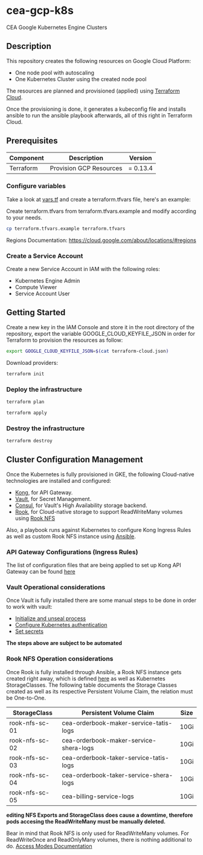 # cea-gcp-k8s
CEA Google Kubernetes Engine Clusters

## Description

This repository creates the following resources on Google Cloud Platform:
- One node pool with autoscaling
- One Kubernetes Cluster using the created node pool

The resources are planned and provisioned (applied) using [Terraform Cloud](https://app.terraform.io/app/MasterVentures).

Once the provisioning is done, it generates a kubeconfig file and installs ansible to run the ansible playbook afterwards,
all of this right in Terraform Cloud.

## Prerequisites

| Component | Description | Version |
| --- | --- | --- |
| Terraform | Provision GCP Resources | = 0.13.4 |

### Configure variables

Take a look at [vars.tf](vars.tf) and create a terraform.tfvars file, here's an example:

Create terraform.tfvars from terraform.tfvars.example and modify according to your needs.

```bash
cp terraform.tfvars.example terraform.tfvars
```

Regions Documentation: https://cloud.google.com/about/locations/#regions

### Create a Service Account

Create a new Service Account in IAM with the following roles:
- Kubernetes Engine Admin
- Compute Viewer
- Service Account User

## Getting Started

Create a new key in the IAM Console and store it in the root directory of the repository, export the variable GOOGLE_CLOUD_KEYFILE_JSON in order for Terraform to provision the resources as follow:

```bash
export GOOGLE_CLOUD_KEYFILE_JSON=$(cat terraform-cloud.json)
```

Download providers:

```bash
terraform init
```

### Deploy the infrastructure

```bash
terraform plan
```

```bash
terraform apply
```

### Destroy the infrastructure

```bash
terraform destroy
```

## Cluster Configuration Management

Once the Kubernetes is fully provisioned in GKE, the following Cloud-native technologies are installed and configured:
- [Kong](https://konghq.com), for API Gateway.
- [Vault](https://www.vaultproject.io), for Secret Management.
- [Consul](https://www.consul.io), for Vault's High Availability storage backend.
- [Rook](https://rook.io/), for Cloud-native storage to support ReadWriteMany volumes using [Rook NFS](https://rook.io/docs/rook/v1.5/nfs.html)

Also, a playbook runs against Kubernetes to configure Kong Ingress Rules as well as custom Rook NFS instance using [Ansible](https://www.ansible.com).

### API Gateway Configurations (Ingress Rules)

The list of configuration files that are being applied to set up Kong API Gateway can be found [here](ansible/playbooks/roles/install-k4k8s/files/ingress)

### Vault Operational considerations

Once Vault is fully installed there are some manual steps to be done in order to work with vault:

- [Initialize and unseal process](https://learn.hashicorp.com/tutorials/vault/kubernetes-raft-deployment-guide?in=vault/kubernetes#initialize-and-unseal-vault)
- [Configure Kubernetes authentication](https://learn.hashicorp.com/tutorials/vault/kubernetes-sidecar#configure-kubernetes-authentication)
- [Set secrets](https://learn.hashicorp.com/tutorials/vault/kubernetes-sidecar#set-a-secret-in-vault)


**The steps above are subject to be automated**

### Rook NFS Operation considerations

Once Rook is fully installed through Ansible, a Rook NFS instance gets created right away, which is defined [here](ansible/playbooks/roles/install-rook/files/nfs/nfs.yml) as well as Kubernetes StorageClasses. The following table documents the Storage Classes created as well as its respective Persistent Volume Claim, the relation must be One-to-One.

| StorageClass | Persistent Volume Claim | Size |
| --- | --- | --- |
| rook-nfs-sc-01 | cea-orderbook-maker-service-tatis-logs | 10Gi |
| rook-nfs-sc-02 | cea-orderbook-maker-service-shera-logs | 10Gi |
| rook-nfs-sc-03 | cea-orderbook-taker-service-tatis-logs | 10Gi |
| rook-nfs-sc-04 | cea-orderbook-taker-service-shera-logs | 10Gi |
| rook-nfs-sc-05 | cea-billing-service-logs | 10Gi |

**editing NFS Exports and StorageClass does cause a downtime, therefore pods accesing the ReadWriteMany must be manually deleted.**

Bear in mind that Rook NFS is only used for ReadWriteMany volumes. For ReadWriteOnce and ReadOnlyMany volumes, there is nothing additional to do. [Access Modes Documentation](https://cloud.google.com/kubernetes-engine/docs/concepts/persistent-volumes#access_modes)
